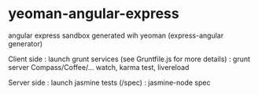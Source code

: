 yeoman-angular-express
======================

angular express sandbox generated wih yeoman (express-angular generator)

Client side :
launch grunt services (see Gruntfile.js for more details) : grunt server
  Compass/Coffee/... watch, karma test, livereload


Server side :
launch jasmine tests (/spec) : jasmine-node spec
